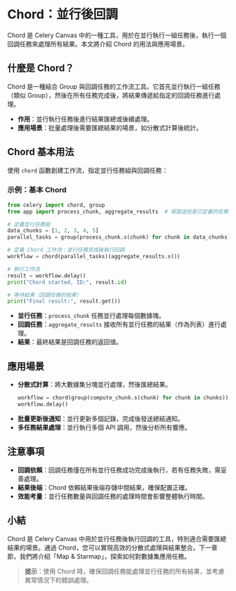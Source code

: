 # Chord：並行後回調

Chord 是 Celery Canvas 中的一種工具，用於在並行執行一組任務後，執行一個回調任務來處理所有結果。本文將介紹 Chord 的用法與應用場景。

## 什麼是 Chord？

Chord 是一種結合 Group 與回調任務的工作流工具。它首先並行執行一組任務（類似 Group），然後在所有任務完成後，將結果傳遞給指定的回調任務進行處理。

- **作用**：並行執行任務後進行結果匯總或後續處理。
- **應用場景**：批量處理後需要匯總結果的場景，如分散式計算後統計。

## Chord 基本用法

使用 `chord` 函數創建工作流，指定並行任務組與回調任務：

### 示例：基本 Chord
```python
from celery import chord, group
from app import process_chunk, aggregate_results  # 假設這些是已定義的任務

# 定義並行任務組
data_chunks = [1, 2, 3, 4, 5]
parallel_tasks = group(process_chunk.s(chunk) for chunk in data_chunks)

# 定義 Chord 工作流：並行任務完成後執行回調
workflow = chord(parallel_tasks)(aggregate_results.s())

# 執行工作流
result = workflow.delay()
print("Chord started, ID:", result.id)

# 等待結果（回調任務的結果）
print("Final result:", result.get())
```

- **並行任務**：`process_chunk` 任務並行處理每個數據塊。
- **回調任務**：`aggregate_results` 接收所有並行任務的結果（作為列表）進行處理。
- **結果**：最終結果是回調任務的返回值。

## 應用場景

- **分散式計算**：將大數據集分塊並行處理，然後匯總結果。
  ```python
  workflow = chord(group(compute_chunk.s(chunk) for chunk in chunks))(sum_results.s())
  workflow.delay()
  ```
- **批量更新後通知**：並行更新多個記錄，完成後發送總結通知。
- **多任務結果處理**：並行執行多個 API 調用，然後分析所有響應。

## 注意事項

- **回調依賴**：回調任務僅在所有並行任務成功完成後執行，若有任務失敗，需妥善處理。
- **結果後端**：Chord 依賴結果後端存儲中間結果，確保配置正確。
- **效能考量**：並行任務數量與回調任務的處理時間會影響整體執行時間。

## 小結

Chord 是 Celery Canvas 中用於並行任務後執行回調的工具，特別適合需要匯總結果的場景。通過 Chord，您可以實現高效的分散式處理與結果整合。下一章節，我們將介紹「Map & Starmap」，探索如何對數據集應用任務。

> **提示**：使用 Chord 時，確保回調任務能處理並行任務的所有結果，並考慮異常情況下的錯誤處理。

